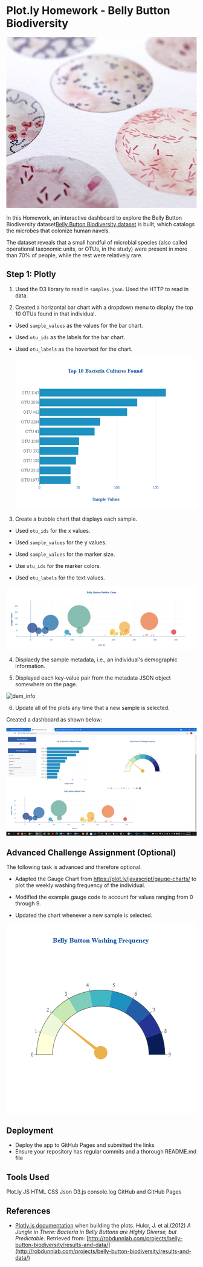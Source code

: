 # Plot.ly Homework - Belly Button Biodiversity

![Microbes art](static/images/microbe_collection.jpg)

In this Homework, an interactive dashboard to explore the Belly Button Biodiversity dataset[Belly Button Biodiversity dataset](http://robdunnlab.com/projects/belly-button-biodiversity/) is built, which catalogs the microbes that colonize human navels.

The dataset reveals that a small handful of microbial species (also called operational taxonomic units, or OTUs, in the study) were present in more than 70% of people, while the rest were relatively rare.

## Step 1: Plotly

1. Used the D3 library to read in `samples.json`.  Used the HTTP to read in data.

2. Created a horizontal bar chart with a dropdown menu to display the top 10 OTUs found in that individual.

* Used `sample_values` as the values for the bar chart.

* Used `otu_ids` as the labels for the bar chart.

* Used `otu_labels` as the hovertext for the chart.

  ![bar Chart](static/images/bar_plot.png)

3. Create a bubble chart that displays each sample.

* Used `otu_ids` for the x values.

* Used `sample_values` for the y values.

* Used `sample_values` for the marker size.

* Use `otu_ids` for the marker colors.

* Used `otu_labels` for the text values.

![Bubble Chart](static/images/bubble_plot.png)

4. Displaedy the sample metadata, i.e., an individual's demographic information.

5. Displayed each key-value pair from the metadata JSON object somewhere on the page.

![dem_info](static/images/dem_info.png)

6. Update all of the plots any time that a new sample is selected.

Created a dashboard as shown below:

![Dashboard_Screenshot.png](static/images/Dashboard_Screenshot_Lower.png)

## Advanced Challenge Assignment (Optional)

The following task is advanced and therefore optional.

* Adapted the Gauge Chart from <https://plot.ly/javascript/gauge-charts/> to plot the weekly washing frequency of the individual.

* Modified the example gauge code to account for values ranging from 0 through 9.

* Updated the chart whenever a new sample is selected.

![Weekly Washing Frequency Gauge](static/images/gauge_plot.png)

## Deployment

* Deploy the app to GitHub Pages and submitted the links
* Ensure your repository has regular commits and a thorough README.md file

## Tools Used
Plot.ly
JS
HTML
CSS
Json
D3.js
console.log
GitHub and GitHub Pages

## References
* [Plotly.js documentation](https://plot.ly/javascript/) when building the plots.
Hulcr, J. et al.(2012) _A Jungle in There: Bacteria in Belly Buttons are Highly Diverse, but Predictable_. Retrieved from: [http://robdunnlab.com/projects/belly-button-biodiversity/results-and-data/](http://robdunnlab.com/projects/belly-button-biodiversity/results-and-data/)
